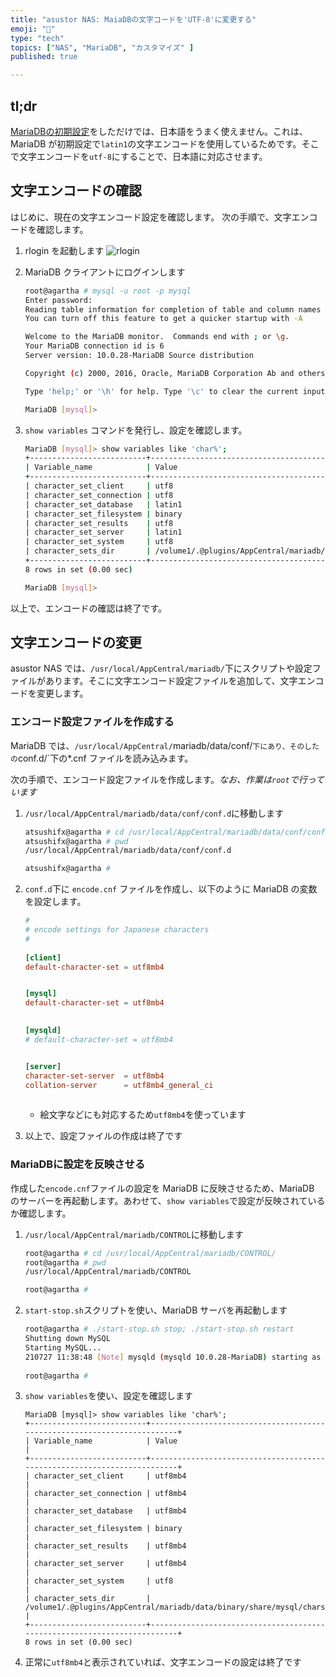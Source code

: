 ```yaml
---
title: "asustor NAS: MaiaDBの文字コードを'UTF-8'に変更する"
emoji: "🍆"
type: "tech"
topics: ["NAS", "MariaDB", "カスタマイズ" ]
published: true

---
```


## tl;dr

[MariaDBの初期設定](nas-mariadb-initdb.md)をしただけでは、日本語をうまく使えません。これは、MariaDB が初期設定で`latin1`の文字エンコードを使用しているためです。そこで文字エンコードを`utf-8`にすることで、日本語に対応させます。

## 文字エンコードの確認

はじめに、現在の文字エンコード設定を確認します。
次の手順で、文字エンコードを確認します。

1. rlogin を起動します
   ![rlogin](https://i.imgur.com/H42JOGZ.jpg)

2. MariaDB クライアントにログインします

   ``` bash
   root@agartha # mysql -u root -p mysql
   Enter password:
   Reading table information for completion of table and column names
   You can turn off this feature to get a quicker startup with -A
   
   Welcome to the MariaDB monitor.  Commands end with ; or \g.
   Your MariaDB connection id is 6
   Server version: 10.0.28-MariaDB Source distribution
   
   Copyright (c) 2000, 2016, Oracle, MariaDB Corporation Ab and others.
   
   Type 'help;' or '\h' for help. Type '\c' to clear the current input statement.
   
   MariaDB [mysql]>
   ```

3. `show variables` コマンドを発行し、設定を確認します。

   ``` bash
   MariaDB [mysql]> show variables like 'char%';
   +--------------------------+-------------------------------------------------------------------------+
   | Variable_name            | Value                                                                   |
   +--------------------------+-------------------------------------------------------------------------+
   | character_set_client     | utf8                                                                    |
   | character_set_connection | utf8                                                                    |
   | character_set_database   | latin1                                                                  |
   | character_set_filesystem | binary                                                                  |
   | character_set_results    | utf8                                                                    |
   | character_set_server     | latin1                                                                  |
   | character_set_system     | utf8                                                                    |
   | character_sets_dir       | /volume1/.@plugins/AppCentral/mariadb/data/binary/share/mysql/charsets/ |
   +--------------------------+-------------------------------------------------------------------------+
   8 rows in set (0.00 sec)
   
   MariaDB [mysql]>
   ```

  以上で、エンコードの確認は終了です。

## 文字エンコードの変更

asustor NAS では、`/usr/local/AppCentral/mariadb/`下にスクリプトや設定ファイルがあります。そこに文字エンコード設定ファイルを追加して、文字エンコードを変更します。

### エンコード設定ファイルを作成する

MariaDB では、`/usr/local/AppCentral/`mariadb/data/conf/`下にあり、そのしたの`conf.d/`下の*.cnf ファイルを読み込みます。

次の手順で、エンコード設定ファイルを作成します。*なお、作業は`root`で行っています*

1. `/usr/local/AppCentral/mariadb/data/conf/conf.d`に移動します

   ``` bash
   atsushifx@agartha # cd /usr/local/AppCentral/mariadb/data/conf/conf.d/
   atsushifx@agartha # pwd
   /usr/local/AppCentral/mariadb/data/conf/conf.d
   
   atsushifx@agartha #
   ```

2. `conf.d`下に `encode.cnf` ファイルを作成し、以下のように MariaDB の変数を設定します。

   ``` encode.cnf
   #
   # encode settings for Japanese characters
   #
         
   [client]
   default-character-set = utf8mb4
   
   
   [mysql]
   default-character-set = utf8mb4
   
  
   [mysqld]
   # default-character-set = utf8mb4
   
   
   [server]
   character-set-server  = utf8mb4
   collation-server      = utf8mb4_general_ci
  
   ```

    * 絵文字などにも対応するため`utf8mb4`を使っています

3. 以上で、設定ファイルの作成は終了です

### MariaDBに設定を反映させる

作成した`encode.cnf`ファイルの設定を MariaDB に反映させるため、MariaDB のサーバーを再起動します。あわせて、`show variables`で設定が反映されているか確認します。

1. `/usr/local/AppCentral/mariadb/CONTROL`に移動します

   ``` bash
   root@agartha # cd /usr/local/AppCentral/mariadb/CONTROL/
   root@agartha # pwd
   /usr/local/AppCentral/mariadb/CONTROL
   
   root@agartha #
   ```

2. `start-stop.sh`スクリプトを使い、MariaDB サーバを再起動します

   ``` bash
   root@agartha # ./start-stop.sh stop; ./start-stop.sh restart
   Shutting down MySQL
   Starting MySQL...
   210727 11:38:48 [Note] mysqld (mysqld 10.0.28-MariaDB) starting as process 5578 ...
     
   root@agartha #
   ```

3. `show variables`を使い、設定を確認します
  
   ``` mysql
   MariaDB [mysql]> show variables like 'char%';
   +--------------------------+-------------------------------------------------------------------------+
   | Variable_name            | Value                                                                   |
   +--------------------------+-------------------------------------------------------------------------+
   | character_set_client     | utf8mb4                                                                 |
   | character_set_connection | utf8mb4                                                                 |
   | character_set_database   | utf8mb4                                                                 |
   | character_set_filesystem | binary                                                                  |
   | character_set_results    | utf8mb4                                                                 |
   | character_set_server     | utf8mb4                                                                 |
   | character_set_system     | utf8                                                                    |
   | character_sets_dir       | /volume1/.@plugins/AppCentral/mariadb/data/binary/share/mysql/charsets/ |
   +--------------------------+-------------------------------------------------------------------------+
   8 rows in set (0.00 sec)
   
   ```

4. 正常に`utf8mb4`と表示されていれば、文字エンコードの設定は終了です
